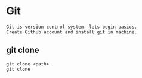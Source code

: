 # Git
    Git is version control system. lets begin basics.
    Create Github account and install git in machine.
    
## git clone
    git clone <path>
    git clone 
